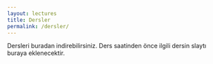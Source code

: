 ```yaml
---
layout: lectures
title: Dersler
permalink: /dersler/
---
```

Dersleri buradan indirebilirsiniz. Ders saatinden önce ilgili dersin slaytı buraya eklenecektir.

